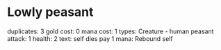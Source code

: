# Lowly peasant

duplicates: 3
gold cost: 0
mana cost: 1
types: Creature - human peasant
attack: 1
health: 2
text:
self dies pay 1 mana: Rebound self

